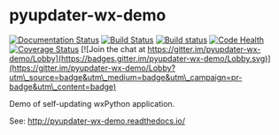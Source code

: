 # pyupdater-wx-demo

[![Documentation Status](https://readthedocs.org/projects/pyupdater-wx-demo/badge/?version=latest)](http://pyupdater-wx-demo.readthedocs.io/en/latest/?badge=latest) [![Build Status](https://semaphoreci.com/api/v1/wettenhj/pyupdater-wx-demo/branches/master/shields_badge.svg)](https://semaphoreci.com/wettenhj/pyupdater-wx-demo) [![Build status](https://ci.appveyor.com/api/projects/status/ngmnnv74iajyke4f?svg=true)](https://ci.appveyor.com/project/wettenhj/pyupdater-wx-demo) [![Code Health](https://landscape.io/github/wettenhj/pyupdater-wx-demo/master/landscape.svg?style=flat)](https://landscape.io/github/wettenhj/pyupdater-wx-demo/master) [![Coverage Status](https://coveralls.io/repos/github/wettenhj/pyupdater-wx-demo/badge.svg?branch=master)](https://coveralls.io/github/wettenhj/pyupdater-wx-demo?branch=master) [![Join the chat at https://gitter.im/pyupdater-wx-demo/Lobby](https://badges.gitter.im/pyupdater-wx-demo/Lobby.svg)](https://gitter.im/pyupdater-wx-demo/Lobby?utm\_source=badge&utm\_medium=badge&utm\_campaign=pr-badge&utm\_content=badge)

Demo of self-updating wxPython application.

See: http://pyupdater-wx-demo.readthedocs.io/
